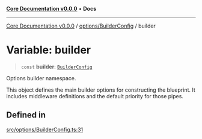 [**Core Documentation v0.0.0**](../../../README.md) • **Docs**

***

[Core Documentation v0.0.0](../../../modules.md) / [options/BuilderConfig](../README.md) / builder

# Variable: builder

> `const` **builder**: [`BuilderConfig`](../interfaces/BuilderConfig.md)

Options builder namespace.

This object defines the main builder options for constructing the blueprint.
It includes middleware definitions and the default priority for those pipes.

## Defined in

[src/options/BuilderConfig.ts:31](https://github.com/stonemjs/core/blob/65be5a9387baf469de681455799e33a2688aa3c9/src/options/BuilderConfig.ts#L31)
